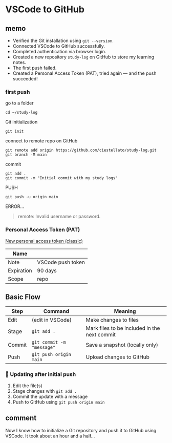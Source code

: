 # VSCode to GitHub

## memo

- Verified the Git installation using `git --version`.
- Connected VSCode to GitHub successfully.
- Completed authentication via browser login.
- Created a new repository `study-log` on GitHub to store my learning notes.
- The first push failed.
- Created a Personal Access Token (PAT), tried again — and the push succeeded!

### first push

go to a folder
~~~terminal
cd ~/study-log
~~~

Git initialization
~~~terminal
git init
~~~

connect to remote repo on GitHub
~~~terminal
git remote add origin https://github.com/ciestellato/study-log.git
git branch -M main
~~~

commit
~~~
git add .
git commit -m "Initial commit with my study logs"
~~~

PUSH
~~~
git push -u origin main
~~~

ERROR...
> remote: Invalid username or password.

### Personal Access Token (PAT)

[New personal access token (classic)](https://github.com/settings/tokens/new)

|Name||
|---|---|
|Note|VSCode push token|
|Expiration|90 days|
|Scope|repo|

## Basic Flow

| Step | Command | Meaning|
| ------ | ------------------------- | -------------------------------------------- |
| Edit | (edit in VSCode)| Make changes to files|
| Stage| `git add .` | Mark files to be included in the next commit |
| Commit | `git commit -m "message"` | Save a snapshot (locally only) |
| Push | `git push origin main`| Upload changes to GitHub |

### 🔄 Updating after initial push

1. Edit the file(s)
2. Stage changes with `git add .`
3. Commit the update with a message
4. Push to GitHub using `git push origin main`

## comment

Now I know how to initialize a Git repository and push it to GitHub using VSCode. It took about an hour and a half...
